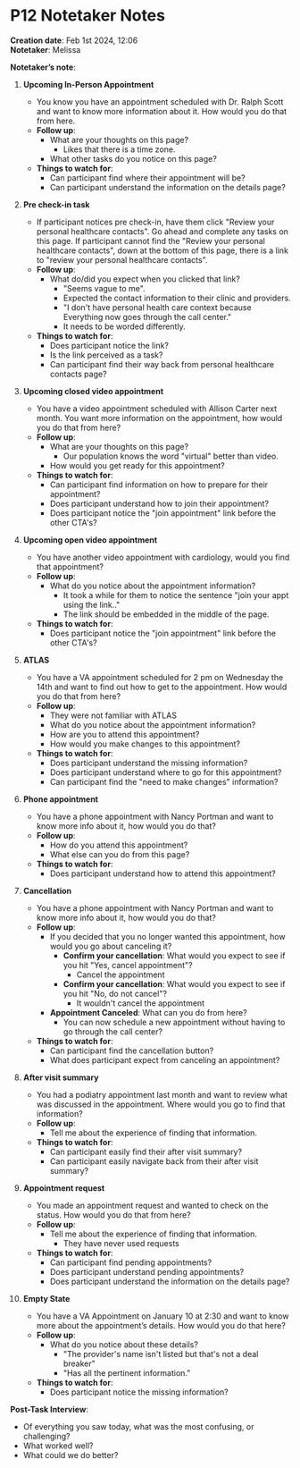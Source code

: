 # P12 Notetaker Notes

**Creation date**: Feb 1st 2024, 12:06  
**Notetaker**: Melissa  

**Notetaker’s note**:  

1. **Upcoming In-Person Appointment**
   - You know you have an appointment scheduled with Dr. Ralph Scott and want to know more information about it. How would you do that from here.
   - **Follow up**:
     - What are your thoughts on this page?
       - Likes that there is a time zone.
     - What other tasks do you notice on this page?
   - **Things to watch for**:
     - Can participant find where their appointment will be?
     - Can participant understand the information on the details page?

2. **Pre check-in task**
   - If participant notices pre check-in, have them click "Review your personal healthcare contacts". Go ahead and complete any tasks on this page. If participant cannot find the "Review your personal healthcare contacts", down at the bottom of this page, there is a link to "review your personal healthcare contacts".
   - **Follow up**:
     - What do/did you expect when you clicked that link?
       - "Seems vague to me".
       - Expected the contact information to their clinic and providers.
       - "I don't have personal health care context because Everything now goes through the call center."
       - It needs to be worded differently.
   - **Things to watch for**:
     - Does participant notice the link?
     - Is the link perceived as a task?
     - Can participant find their way back from personal healthcare contacts page?

3. **Upcoming closed video appointment**
   - You have a video appointment scheduled with Allison Carter next month. You want more information on the appointment, how would you do that from here?
   - **Follow up**:
     - What are your thoughts on this page?
       - Our population knows the word "virtual" better than video.
     - How would you get ready for this appointment?
   - **Things to watch for**:
     - Can participant find information on how to prepare for their appointment?
     - Does participant understand how to join their appointment?
     - Does participant notice the "join appointment" link before the other CTA's?

4. **Upcoming open video appointment**
   - You have another video appointment with cardiology, would you find that appointment?
   - **Follow up**:
     - What do you notice about the appointment information?
       - It took a while for them to notice the sentence "join your appt using the link.."
       - The link should be embedded in the middle of the page.
   - **Things to watch for**:
     - Does participant notice the "join appointment" link before the other CTA's?

5. **ATLAS**
   - You have a VA appointment scheduled for 2 pm on Wednesday the 14th and want to find out how to get to the appointment. How would you do that from here?
   - **Follow up**:
     - They were not familiar with ATLAS
     - What do you notice about the appointment information?
     - How are you to attend this appointment?
     - How would you make changes to this appointment?
   - **Things to watch for**:
     - Does participant understand the missing information?
     - Does participant understand where to go for this appointment?
     - Can participant find the "need to make changes" information?

6. **Phone appointment**
   - You have a phone appointment with Nancy Portman and want to know more info about it, how would you do that?
   - **Follow up**:
     - How do you attend this appointment?
     - What else can you do from this page?
   - **Things to watch for**:
     - Does participant understand how to attend this appointment?

7. **Cancellation**
   - You have a phone appointment with Nancy Portman and want to know more info about it, how would you do that?
   - **Follow up**:
     - If you decided that you no longer wanted this appointment, how would you go about canceling it?
       - **Confirm your cancellation**: What would you expect to see if you hit "Yes, cancel appointment"?
         - Cancel the appointment
       - **Confirm your cancellation**: What would you expect to see if you hit "No, do not cancel"?
         - It wouldn't cancel the appointment
     - **Appointment Canceled**: What can you do from here?
       - You can now schedule a new appointment without having to go through the call center?
   - **Things to watch for**:
     - Can participant find the cancellation button?
     - What does participant expect from canceling an appointment?

8. **After visit summary**
   - You had a podiatry appointment last month and want to review what was discussed in the appointment. Where would you go to find that information?
   - **Follow up**:
     - Tell me about the experience of finding that information.
   - **Things to watch for**:
     - Can participant easily find their after visit summary?
     - Can participant easily navigate back from their after visit summary?

9. **Appointment request**
   - You made an appointment request and wanted to check on the status. How would you do that from here?
   - **Follow up**:
     - Tell me about the experience of finding that information.
       - They have never used requests
   - **Things to watch for**:
     - Can participant find pending appointments?
     - Does participant understand pending appointments?
     - Does participant understand the information on the details page?

10. **Empty State**
    - You have a VA Appointment on January 10 at 2:30 and want to know more about the appointment’s details. How would you do that here?
    - **Follow up**:
      - What do you notice about these details?
        - "The provider's name isn't listed but that's not a deal breaker"
        - "Has all the pertinent information."
    - **Things to watch for**:
      - Does participant notice the missing information?

**Post-Task Interview**:
- Of everything you saw today, what was the most confusing, or challenging?
- What worked well?
- What could we do better?

